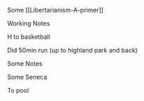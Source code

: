 Some [[Libertarianism-A-primer]]

Working Notes

H to basketball

Did 50min run (up to highland park and back)

Some Notes

Some Seneca 

To pool